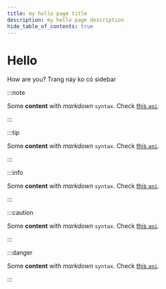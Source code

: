 ```yaml
---
title: my hello page title
description: my hello page description
hide_table_of_contents: true
---
```


# Hello

How are you?
Trang này ko có sidebar

:::note

Some **content** with _markdown_ `syntax`. Check [this `api`](#).

:::

:::tip

Some **content** with _markdown_ `syntax`. Check [this `api`](#).

:::

:::info

Some **content** with _markdown_ `syntax`. Check [this `api`](#).

:::

:::caution

Some **content** with _markdown_ `syntax`. Check [this `api`](#).

:::

:::danger

Some **content** with _markdown_ `syntax`. Check [this `api`](#).

:::